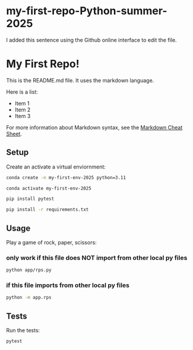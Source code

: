 # my-first-repo-Python-summer-2025


I added this sentence using the Github online interface to edit the file.

# My First Repo!

This is the README.md file. It uses the markdown language.

Here is a list:

  + Item 1
  + Item 2
  + Item 3

For more information about Markdown syntax, see the [Markdown Cheat Sheet](https://www.markdownguide.org/cheat-sheet/).

## Setup

Create an activate a virtual enviornment:

```sh
conda create -n my-first-env-2025 python=3.11

conda activate my-first-env-2025
```

```sh
pip install pytest
```

```sh
pip install -r requirements.txt
```

## Usage

Play a game of rock, paper, scissors:

### only work if this file does NOT import from other local py files
```sh 
python app/rps.py
```

### if this file imports from other local py files
```sh
python -m app.rps
```

## Tests 

Run the tests: 

```sh
pytest
```